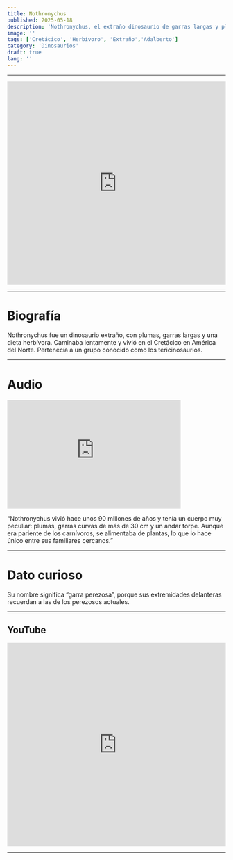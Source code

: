 ```yaml
---
title: Nothronychus
published: 2025-05-18
description: 'Nothronychus, el extraño dinosaurio de garras largas y plumas, caminaba lentamente en el Cretácico.'
image: ''
tags: ['Cretácico', 'Herbívoro', 'Extraño','Adalberto']
category: 'Dinosaurios'
draft: true 
lang: ''
---
```


---
<iframe width="100%" height="468" src="https://drive.google.com/file/d/1WWYl6gTfqPr9ivuHz9BEquQ63oz5vFi9/preview" frameborder="0" allowfullscreen></iframe>

---

# Biografía

Nothronychus fue un dinosaurio extraño, con plumas, garras largas y una dieta herbívora. Caminaba lentamente y vivió en el Cretácico en América del Norte. Pertenecía a un grupo conocido como los tericinosaurios.

---

# Audio
<iframe width="400" height="250" src="https://drive.google.com/file/d/1F8O7p_M3QjnCeVLwjrS0WiLMrLphK20r/preview" frameborder="0" allowfullscreen></iframe>

“Nothronychus vivió hace unos 90 millones de años y tenía un cuerpo muy peculiar: plumas, garras curvas de más de 30 cm y un andar torpe. Aunque era pariente de los carnívoros, se alimentaba de plantas, lo que lo hace único entre sus familiares cercanos.”

---

# Dato curioso
Su nombre significa “garra perezosa”, porque sus extremidades delanteras recuerdan a las de los perezosos actuales.

---
## YouTube

<iframe width="100%" height="468" src="https://www.youtube.com/embed/tM1Lx40HJFQ" title="YouTube video player" frameborder="0" allow="accelerometer; autoplay; clipboard-write; encrypted-media; gyroscope; picture-in-picture; web-share" allowfullscreen></iframe>

---